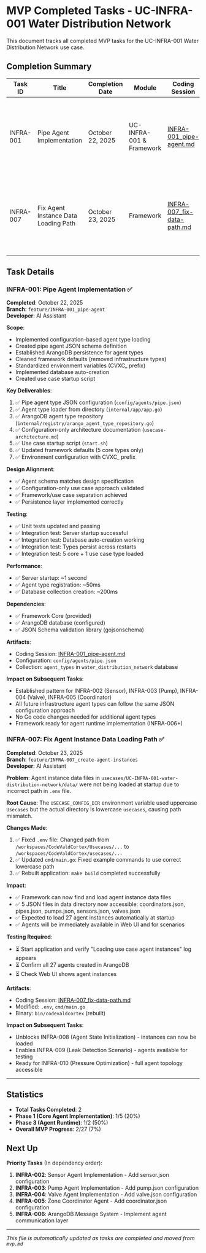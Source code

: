 # MVP Completed Tasks - UC-INFRA-001 Water Distribution Network

This document tracks all completed MVP tasks for the UC-INFRA-001 Water Distribution Network use case.

## Completion Summary

| Task ID | Title | Completion Date | Module | Coding Session | Notes |
|---------|-------|-----------------|--------|----------------|-------|
| INFRA-001 | Pipe Agent Implementation | October 22, 2025 | UC-INFRA-001 & Framework | [INFRA-001_pipe-agent.md](./coding_sessions/INFRA-001_pipe-agent.md) | Established configuration-based agent type loading with ArangoDB persistence. Framework enhanced to auto-load types from JSON. Removed 7 infrastructure types from framework defaults. |
| INFRA-007 | Fix Agent Instance Data Loading Path | October 23, 2025 | Framework | [INFRA-007_fix-data-path.md](./coding_sessions/INFRA-007_fix-data-path.md) | Fixed case-sensitive path issue in .env file preventing agent instance data from loading. Changed `Usecases` to `usecases` in USECASE_CONFIG_DIR. Application rebuilt and ready for instance loading. |

## Task Details

### INFRA-001: Pipe Agent Implementation ✅

**Completed**: October 22, 2025  
**Branch**: `feature/INFRA-001_pipe-agent`  
**Developer**: AI Assistant  

**Scope**:
- Implemented configuration-based agent type loading
- Created pipe agent JSON schema definition
- Established ArangoDB persistence for agent types
- Cleaned framework defaults (removed infrastructure types)
- Standardized environment variables (CVXC_ prefix)
- Implemented database auto-creation
- Created use case startup script

**Key Deliverables**:
1. ✅ Pipe agent type JSON configuration (`config/agents/pipe.json`)
2. ✅ Agent type loader from directory (`internal/app/app.go`)
3. ✅ ArangoDB agent type repository (`internal/registry/arango_agent_type_repository.go`)
4. ✅ Configuration-only architecture documentation (`usecase-architecture.md`)
5. ✅ Use case startup script (`start.sh`)
6. ✅ Updated framework defaults (5 core types only)
7. ✅ Environment configuration with CVXC_ prefix

**Design Alignment**:
- ✅ Agent schema matches design specification
- ✅ Configuration-only use case approach validated
- ✅ Framework/use case separation achieved
- ✅ Persistence layer implemented correctly

**Testing**:
- ✅ Unit tests updated and passing
- ✅ Integration test: Server startup successful
- ✅ Integration test: Database auto-creation working
- ✅ Integration test: Types persist across restarts
- ✅ Integration test: 5 core + 1 use case type loaded

**Performance**:
- ✅ Server startup: ~1 second
- ✅ Agent type registration: ~50ms
- ✅ Database collection creation: ~200ms

**Dependencies**:
- ✅ Framework Core (provided)
- ✅ ArangoDB database (configured)
- ✅ JSON Schema validation library (gojsonschema)

**Artifacts**:
- Coding Session: [INFRA-001_pipe-agent.md](./coding_sessions/INFRA-001_pipe-agent.md)
- Configuration: `config/agents/pipe.json`
- Collection: `agent_types` in `water_distribution_network` database

**Impact on Subsequent Tasks**:
- Established pattern for INFRA-002 (Sensor), INFRA-003 (Pump), INFRA-004 (Valve), INFRA-005 (Coordinator)
- All future infrastructure agent types can follow the same JSON configuration approach
- No Go code changes needed for additional agent types
- Framework ready for agent runtime implementation (INFRA-006+)

### INFRA-007: Fix Agent Instance Data Loading Path ✅

**Completed**: October 23, 2025  
**Branch**: `feature/INFRA-007_create-agent-instances`  
**Developer**: AI Assistant  

**Problem**:
Agent instance data files in `usecases/UC-INFRA-001-water-distribution-network/data/` were not being loaded at startup due to incorrect path in `.env` file.

**Root Cause**:
The `USECASE_CONFIG_DIR` environment variable used uppercase `Usecases` but the actual directory is lowercase `usecases`, causing path mismatch.

**Changes Made**:
1. ✅ Fixed `.env` file: Changed path from `/workspaces/CodeValdCortex/Usecases/...` to `/workspaces/CodeValdCortex/usecases/...`
2. ✅ Updated `cmd/main.go`: Fixed example commands to use correct lowercase path
3. ✅ Rebuilt application: `make build` completed successfully

**Impact**:
- ✅ Framework can now find and load agent instance data files
- ✅ 5 JSON files in data directory now accessible: coordinators.json, pipes.json, pumps.json, sensors.json, valves.json
- ✅ Expected to load 27 agent instances automatically at startup
- ✅ Agents will be immediately available in Web UI and for scenarios

**Testing Required**:
- ⏳ Start application and verify "Loading use case agent instances" log appears
- ⏳ Confirm all 27 agents created in ArangoDB
- ⏳ Check Web UI shows agent instances

**Artifacts**:
- Coding Session: [INFRA-007_fix-data-path.md](./coding_sessions/INFRA-007_fix-data-path.md)
- Modified: `.env`, `cmd/main.go`
- Binary: `bin/codevaldcortex` (rebuilt)

**Impact on Subsequent Tasks**:
- Unblocks INFRA-008 (Agent State Initialization) - instances can now be loaded
- Enables INFRA-009 (Leak Detection Scenario) - agents available for testing
- Ready for INFRA-010 (Pressure Optimization) - full agent topology accessible

---

## Statistics

- **Total Tasks Completed**: 2
- **Phase 1 (Core Agent Implementation)**: 1/5 (20%)
- **Phase 3 (Agent Runtime)**: 1/2 (50%)
- **Overall MVP Progress**: 2/27 (7%)

## Next Up

**Priority Tasks** (In dependency order):
1. **INFRA-002**: Sensor Agent Implementation - Add sensor.json configuration
2. **INFRA-003**: Pump Agent Implementation - Add pump.json configuration
3. **INFRA-004**: Valve Agent Implementation - Add valve.json configuration
4. **INFRA-005**: Zone Coordinator Agent - Add coordinator.json configuration
5. **INFRA-006**: ArangoDB Message System - Implement agent communication layer

---

*This file is automatically updated as tasks are completed and moved from `mvp.md`*
